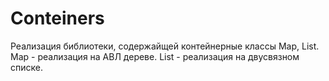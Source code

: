 # Conteiners
Реализация библиотеки, содержайщей контейнерные классы Map, List.
Map - реализация на АВЛ дереве.
List - реализация на двусвязном списке.
